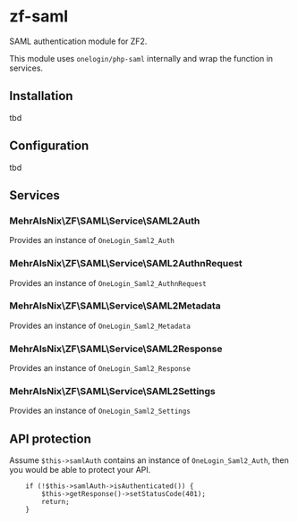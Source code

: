 # zf-saml

SAML authentication module for ZF2.

This module uses `onelogin/php-saml` internally and wrap the function in services.

## Installation

tbd

## Configuration

tbd

## Services

### MehrAlsNix\ZF\SAML\Service\SAML2Auth

Provides an instance of `OneLogin_Saml2_Auth`

### MehrAlsNix\ZF\SAML\Service\SAML2AuthnRequest

Provides an instance of `OneLogin_Saml2_AuthnRequest`

### MehrAlsNix\ZF\SAML\Service\SAML2Metadata

Provides an instance of `OneLogin_Saml2_Metadata`

### MehrAlsNix\ZF\SAML\Service\SAML2Response

Provides an instance of `OneLogin_Saml2_Response`

### MehrAlsNix\ZF\SAML\Service\SAML2Settings

Provides an instance of `OneLogin_Saml2_Settings`

## API protection

Assume `$this->samlAuth` contains an instance of `OneLogin_Saml2_Auth`, then
you would be able to protect your API. 

```
    if (!$this->samlAuth->isAuthenticated()) {
        $this->getResponse()->setStatusCode(401);
        return;
    }
```
